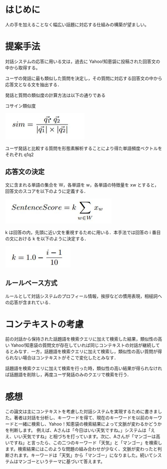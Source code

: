 # はじめに

人の手を加えることなく幅広い話題に対応する仕組みの構築が望ましい。

# 提案手法

対話システムの応答に用いる文は，過去に Yahoo!知恵袋に投稿された回答文の中から取得する。

ユーザの発話に最も類似した質問を決定し，その質問に対応する回答文の中から応答文となる文を抽出する．

発話と質問の類似度の計算方法は以下の通りである

コサイン類似度

![202010202222](/image/202010202222.JPG)

ユーザ発話と比較する質問を形態素解析することにより得た単語頻度ベクトルをそれぞれ q1q2

## 応答文の決定

文に含まれる単語の集合を W，各単語を w，各単語の特徴量を xw とすると，回答文のスコアを以下のように定義する．

![202010202223](/image/202010202223.JPG)

k は回答の内，先頭に近い文を重視するために用いる．本手法では回答の i 番目の文における k を以下のように決定する．

![2020102022231](/image/2020102022231.JPG)

## ルールベース方式

ルールとして対話システムのプロフィール情報，挨拶などの慣用表現，相槌詞への応答が含まれている．

# コンテキストの考慮

前の対話から保持された話題語を検索クエリに加えて検索した結果，類似性の高い Yahoo!知恵袋の質問文が存在していれば同じコンテキストの対話が継続してるとみなす．一方，話題語を検索クエリに加えて検索し，類似性の高い質問が得られない場合はコンテキストがそこで変化したとみなす．

話題語を検索クエリに加えて検索を行った時，類似性の高い結果が得られなければ話題語を削除し，再度ユーザ発話のみのクエリで検索を行う．

# 感想

この論文は主にコンテキストを考慮した対話システムを実現するために書きました。著者は対話を分析し、キーワードを得て、現在のキーワードを以前のキーワードと一緒に検索し、Yahoo！知恵袋の検索結果によって文脈が変わるかどうかを判断します。
例えば、Aさんは「今日はいい天気ですね。」システムは「ええ、いい天気ですね」と相づちを打っています。次に、Aさんが「マンゴーは高いですね」と言ったら、この二つのキーワード「天気」と「マンゴー」を検索します。検索結果にはこのような問題の組み合わせが少なく、文脈が変わったと判断されます。キーワードは「天気」から「マンゴー」になりました。続いてシステムはマンゴーというテーマに基づいて答えます。
